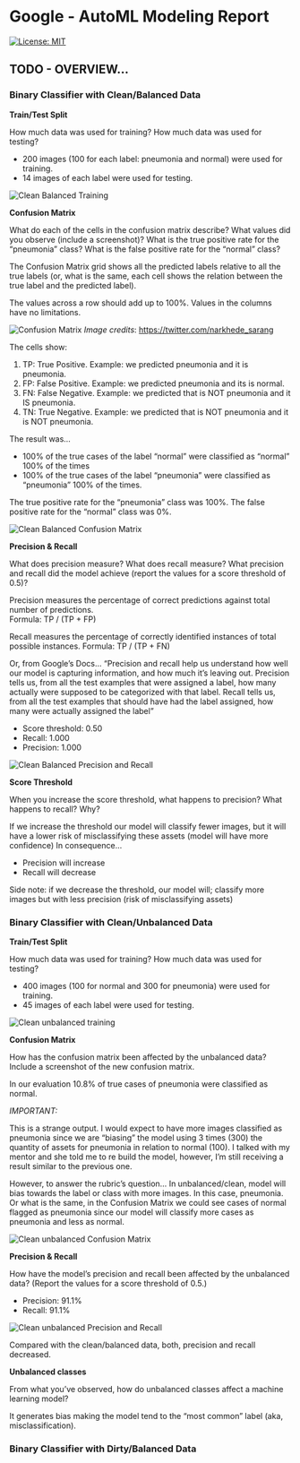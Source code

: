 # Google - AutoML Modeling Report

[![License: MIT](https://img.shields.io/badge/License-MIT-brightgreen.svg)](https://opensource.org/licenses/MIT)

## TODO - OVERVIEW...

### Binary Classifier with Clean/Balanced Data

**Train/Test Split**

How much data was used for training? How much data was used for testing?

* 200 images (100 for each label: pneumonia and normal) were used for training.
* 14 images of each label were used for testing. 

![Clean Balanced Training](images/clean-balanced-training.png)

**Confusion Matrix**

What do each of the cells in the confusion matrix describe? What values did you observe (include a screenshot)? What is the true positive rate for the “pneumonia” class? What is the false positive rate for the “normal” class?

The Confusion Matrix grid shows all the predicted labels relative to all the true labels (or, what is the same, each cell shows the relation between the true label and the predicted label).

The values across a row should add up to 100%. Values in the columns have no limitations. 

![Confusion Matrix](images/confusion-matrix.png)
*Image credits*: https://twitter.com/narkhede_sarang

The cells show:
1. TP: True Positive. Example: we predicted pneumonia and it is pneumonia.
2. FP: False Positive. Example: we predicted pneumonia and its is normal. 
3. FN: False Negative. Example: we predicted that is NOT pneumonia and it IS pneumonia.
4. TN: True Negative. Example: we predicted that is NOT pneumonia and it is NOT pneumonia.

The result was…
* 100% of the true cases of the label “normal” were classified as “normal” 100% of the times
* 100% of the true cases of the label “pneumonia” were classified as “pneumonia” 100% of the times.

The true positive rate for the “pneumonia” class was 100%.
The false positive rate for the “normal” class was 0%.

![Clean Balanced Confusion Matrix](images/clean-balanced-cm.png)

**Precision & Recall**

What does precision measure?
What does recall measure? What precision and recall did the model achieve (report the values for a score threshold of 0.5)?

Precision measures the percentage of correct predictions against total number of predictions.  
Formula: TP / (TP + FP)

Recall measures the percentage of correctly identified instances of total possible instances.
Formula: TP / (TP + FN)

Or, from Google’s Docs… “Precision and recall help us understand how well our model is capturing information, and how much it’s leaving out. Precision tells us, from all the test examples that were assigned a label, how many actually were supposed to be categorized with that label. Recall tells us, from all the test examples that should have had the label assigned, how many were actually assigned the label”

* Score threshold: 0.50
* Recall: 1.000
* Precision: 1.000

![Clean Balanced Precision and Recall](images/clean-balanced-pr.png)

**Score Threshold**

When you increase the score threshold, what happens to precision? 
What happens to recall? Why?

If we increase the threshold our model will classify fewer images, but it will have a lower risk of misclassifying these assets (model will have more confidence)
In consequence…
* Precision will increase
* Recall will decrease 

Side note: if we decrease the threshold, our model will; classify more images but with less precision (risk of misclassifying assets)

### Binary Classifier with Clean/Unbalanced Data

**Train/Test Split**

How much data was used for training? How much data was used for testing?

* 400 images (100 for normal and 300 for pneumonia) were used for training.
* 45 images of each label were used for testing. 

![Clean unbalanced training](images/clean-unbalanced-training.png)

**Confusion Matrix**

How has the confusion matrix been affected by the unbalanced data? Include a screenshot of the new confusion matrix.

In our evaluation 10.8% of true cases of pneumonia were classified as normal.

*IMPORTANT:*

This is a strange output. 
I would expect to have more images classified as pneumonia since we are “biasing” the model using 3 times (300) the quantity of assets for pneumonia in relation to normal (100).
I talked with my mentor and she told me to re build the model, however, I’m still receiving a result similar to the previous one. 

However, to answer the rubric’s question… In unbalanced/clean, model will bias towards the label or class with more images. In this case, pneumonia. Or what is the same, in the Confusion Matrix we could see cases of normal flagged as pneumonia since our model will classify more cases as pneumonia and less as normal.

![Clean unbalanced Confusion Matrix](images/clean-unbalanced-cm.png)

**Precision & Recall**

How have the model’s precision and recall been affected by the unbalanced data? (Report the values for a score threshold of 0.5.)

* Precision: 91.1%
* Recall: 91.1%

![Clean unbalanced Precision and Recall](images/clean-unbalanced-t.png)

Compared with the clean/balanced data, both, precision and recall decreased.

**Unbalanced classes**

From what you’ve observed, how do unbalanced classes affect a machine learning model?

It generates bias making the model tend to the “most common” label (aka, misclassification).

### Binary Classifier with Dirty/Balanced Data